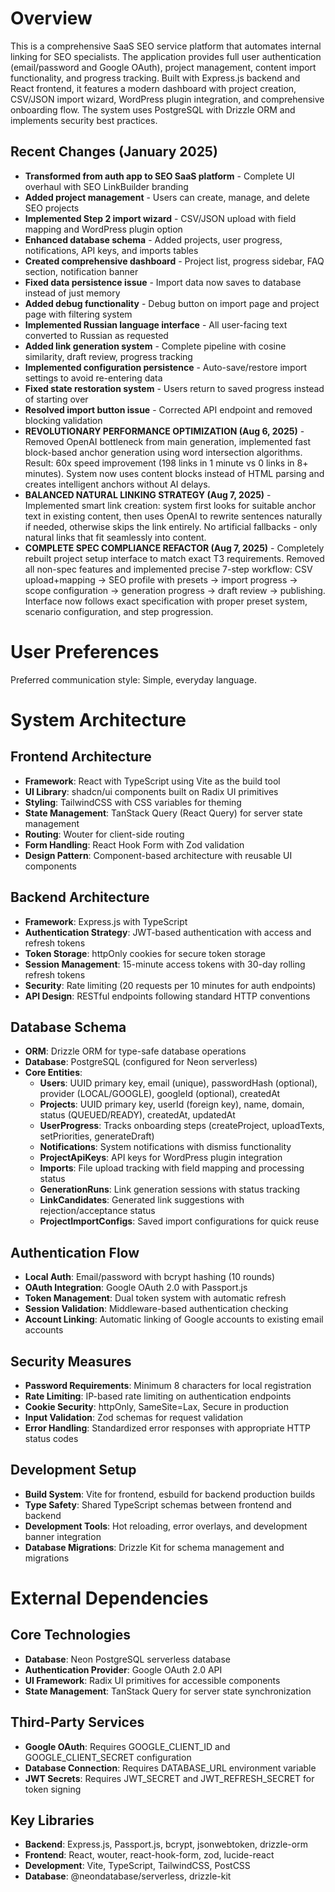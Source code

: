 # Overview

This is a comprehensive SaaS SEO service platform that automates internal linking for SEO specialists. The application provides full user authentication (email/password and Google OAuth), project management, content import functionality, and progress tracking. Built with Express.js backend and React frontend, it features a modern dashboard with project creation, CSV/JSON import wizard, WordPress plugin integration, and comprehensive onboarding flow. The system uses PostgreSQL with Drizzle ORM and implements security best practices.

## Recent Changes (January 2025)
- **Transformed from auth app to SEO SaaS platform** - Complete UI overhaul with SEO LinkBuilder branding
- **Added project management** - Users can create, manage, and delete SEO projects  
- **Implemented Step 2 import wizard** - CSV/JSON upload with field mapping and WordPress plugin option
- **Enhanced database schema** - Added projects, user progress, notifications, API keys, and imports tables
- **Created comprehensive dashboard** - Project list, progress sidebar, FAQ section, notification banner
- **Fixed data persistence issue** - Import data now saves to database instead of just memory
- **Added debug functionality** - Debug button on import page and project page with filtering system
- **Implemented Russian language interface** - All user-facing text converted to Russian as requested
- **Added link generation system** - Complete pipeline with cosine similarity, draft review, progress tracking
- **Implemented configuration persistence** - Auto-save/restore import settings to avoid re-entering data
- **Fixed state restoration system** - Users return to saved progress instead of starting over
- **Resolved import button issue** - Corrected API endpoint and removed blocking validation
- **REVOLUTIONARY PERFORMANCE OPTIMIZATION (Aug 6, 2025)** - Removed OpenAI bottleneck from main generation, implemented fast block-based anchor generation using word intersection algorithms. Result: 60x speed improvement (198 links in 1 minute vs 0 links in 8+ minutes). System now uses content blocks instead of HTML parsing and creates intelligent anchors without AI delays.
- **BALANCED NATURAL LINKING STRATEGY (Aug 7, 2025)** - Implemented smart link creation: system first looks for suitable anchor text in existing content, then uses OpenAI to rewrite sentences naturally if needed, otherwise skips the link entirely. No artificial fallbacks - only natural links that fit seamlessly into content.
- **COMPLETE SPEC COMPLIANCE REFACTOR (Aug 7, 2025)** - Completely rebuilt project setup interface to match exact ТЗ requirements. Removed all non-spec features and implemented precise 7-step workflow: CSV upload+mapping → SEO profile with presets → import progress → scope configuration → generation progress → draft review → publishing. Interface now follows exact specification with proper preset system, scenario configuration, and step progression.

# User Preferences

Preferred communication style: Simple, everyday language.

# System Architecture

## Frontend Architecture
- **Framework**: React with TypeScript using Vite as the build tool
- **UI Library**: shadcn/ui components built on Radix UI primitives
- **Styling**: TailwindCSS with CSS variables for theming
- **State Management**: TanStack Query (React Query) for server state management
- **Routing**: Wouter for client-side routing
- **Form Handling**: React Hook Form with Zod validation
- **Design Pattern**: Component-based architecture with reusable UI components

## Backend Architecture
- **Framework**: Express.js with TypeScript
- **Authentication Strategy**: JWT-based authentication with access and refresh tokens
- **Token Storage**: httpOnly cookies for secure token storage
- **Session Management**: 15-minute access tokens with 30-day rolling refresh tokens
- **Security**: Rate limiting (20 requests per 10 minutes for auth endpoints)
- **API Design**: RESTful endpoints following standard HTTP conventions

## Database Schema
- **ORM**: Drizzle ORM for type-safe database operations
- **Database**: PostgreSQL (configured for Neon serverless)
- **Core Entities**:
  - **Users**: UUID primary key, email (unique), passwordHash (optional), provider (LOCAL/GOOGLE), googleId (optional), createdAt
  - **Projects**: UUID primary key, userId (foreign key), name, domain, status (QUEUED/READY), createdAt, updatedAt
  - **UserProgress**: Tracks onboarding steps (createProject, uploadTexts, setPriorities, generateDraft)
  - **Notifications**: System notifications with dismiss functionality
  - **ProjectApiKeys**: API keys for WordPress plugin integration
  - **Imports**: File upload tracking with field mapping and processing status
  - **GenerationRuns**: Link generation sessions with status tracking
  - **LinkCandidates**: Generated link suggestions with rejection/acceptance status
  - **ProjectImportConfigs**: Saved import configurations for quick reuse

## Authentication Flow
- **Local Auth**: Email/password with bcrypt hashing (10 rounds)
- **OAuth Integration**: Google OAuth 2.0 with Passport.js
- **Token Management**: Dual token system with automatic refresh
- **Session Validation**: Middleware-based authentication checking
- **Account Linking**: Automatic linking of Google accounts to existing email accounts

## Security Measures
- **Password Requirements**: Minimum 8 characters for local registration
- **Rate Limiting**: IP-based rate limiting on authentication endpoints
- **Cookie Security**: httpOnly, SameSite=Lax, Secure in production
- **Input Validation**: Zod schemas for request validation
- **Error Handling**: Standardized error responses with appropriate HTTP status codes

## Development Setup
- **Build System**: Vite for frontend, esbuild for backend production builds
- **Type Safety**: Shared TypeScript schemas between frontend and backend
- **Development Tools**: Hot reloading, error overlays, and development banner integration
- **Database Migrations**: Drizzle Kit for schema management and migrations

# External Dependencies

## Core Technologies
- **Database**: Neon PostgreSQL serverless database
- **Authentication Provider**: Google OAuth 2.0 API
- **UI Framework**: Radix UI primitives for accessible components
- **State Management**: TanStack Query for server state synchronization

## Third-Party Services
- **Google OAuth**: Requires GOOGLE_CLIENT_ID and GOOGLE_CLIENT_SECRET configuration
- **Database Connection**: Requires DATABASE_URL environment variable
- **JWT Secrets**: Requires JWT_SECRET and JWT_REFRESH_SECRET for token signing

## Key Libraries
- **Backend**: Express.js, Passport.js, bcrypt, jsonwebtoken, drizzle-orm
- **Frontend**: React, wouter, react-hook-form, zod, lucide-react
- **Development**: Vite, TypeScript, TailwindCSS, PostCSS
- **Database**: @neondatabase/serverless, drizzle-kit